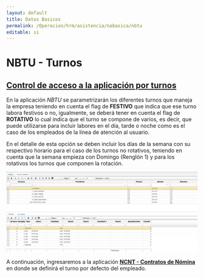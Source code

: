 ```yaml
---
layout: default
title: Datos Basicos
permalink: /Operacion/hrm/asistencia/nabasica/nbtu
editable: si
---
```


# NBTU - Turnos

## [Control de acceso a la aplicación por turnos](http://docs.oasiscom.com/Operacion/hrm/asistencia/nabasica/nbtu#Control-de-acceso-a-la-aplicación-por-turnos)

En la aplicación _NBTU_ se parametrizarán los diferentes turnos que maneja la empresa teniendo en cuenta el flag de **FESTIVO** que indica que ese turno labora festivos o no, igualmente, se deberá tener en cuenta el flag de **ROTATIVO** lo cual indica que el turno se compone de varios, es decir, que puede utilizarse para incluir labores en el día, tarde o noche como es el caso de los empleados de la línea de atención al usuario.  

En el detalle de esta opción se deben incluir los días de la semana con su respectivo horario para el caso de los turnos no rotativos, teniendo en cuenta que la semana empieza con Domingo (Renglón 1) y para los rotativos los turnos que componen la rotación.  

![](nbtu.png)

A continuación, ingresaremos a la aplicación [**NCNT - Contratos de Nómina**](http://docs.oasiscom.com/Operacion/hrm/asistencia/nabasica/nbtu#Control-de-acceso-a-la-aplicación-por-turnos) en donde se definirá el turno por defecto del empleado.  



